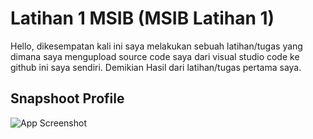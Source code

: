 # Latihan 1 MSIB (MSIB Latihan 1)

Hello, dikesempatan kali ini saya melakukan sebuah latihan/tugas yang dimana saya mengupload source code saya dari visual studio code ke github ini saya sendiri. Demikian Hasil dari latihan/tugas pertama saya. 


## Snapshoot Profile

![App Screenshot](https://cdn.discordapp.com/attachments/1012044230836879401/1143807576920834068/image.png)

